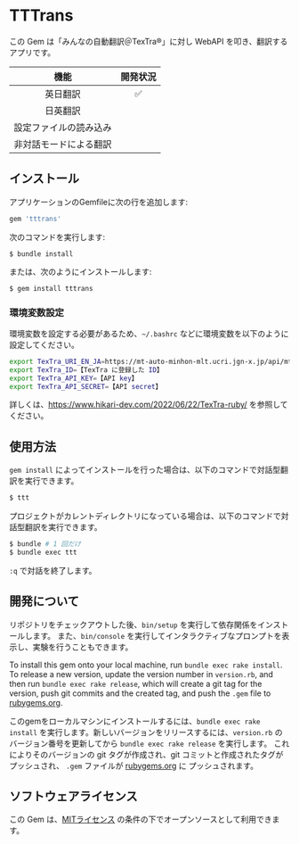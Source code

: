 # TTTrans
この Gem は「みんなの自動翻訳＠TexTra®」に対し WebAPI を叩き、翻訳するアプリです。



|機能|開発状況|
|:--:|:--:|
|英日翻訳|✅|
|日英翻訳||
|設定ファイルの読み込み||
|非対話モードによる翻訳||

## インストール
アプリケーションのGemfileに次の行を追加します:

```ruby
gem 'tttrans'
```

次のコマンドを実行します:

    $ bundle install

または、次のようにインストールします:

    $ gem install tttrans

### 環境変数設定
環境変数を設定する必要があるため、`~/.bashrc` などに環境変数を以下のように設定してください。

```bash
export TexTra_URI_EN_JA=https://mt-auto-minhon-mlt.ucri.jgn-x.jp/api/mt/generalNT_en_ja/
export TexTra_ID=【TexTra に登録した ID】
export TexTra_API_KEY=【API key】
export TexTra_API_SECRET=【API secret】
```

詳しくは、https://www.hikari-dev.com/2022/06/22/TexTra-ruby/ を参照してください。

## 使用方法

`gem install` によってインストールを行った場合は、以下のコマンドで対話型翻訳を実行できます。

```bash
$ ttt
```

プロジェクトがカレントディレクトリになっている場合は、以下のコマンドで対話型翻訳を実行できます。

```bash
$ bundle # 1 回だけ
$ bundle exec ttt
```

`:q` で対話を終了します。

## 開発について

リポジトリをチェックアウトした後、`bin/setup` を実行して依存関係をインストールします。
また、`bin/console` を実行してインタラクティブなプロンプトを表示し、実験を行うこともできます。

To install this gem onto your local machine, run `bundle exec rake install`. To release a new version, update the version number in `version.rb`, and then run `bundle exec rake release`, which will create a git tag for the version, push git commits and the created tag, and push the `.gem` file to [rubygems.org](https://rubygems.org).

このgemをローカルマシンにインストールするには、`bundle exec rake install` を実行します。新しいバージョンをリリースするには、`version.rb` のバージョン番号を更新してから `bundle exec rake release` を実行します。
これによりそのバージョンの git タグが作成され、git コミットと作成されたタグがプッシュされ、
`.gem` ファイルが [rubygems.org](https://rubygems.org) に プッシュされます。

## ソフトウェアライセンス

この Gem は、[MITライセンス](https://opensource.org/licenses/MIT) の条件の下でオープンソースとして利用できます。